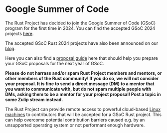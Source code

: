 # Google Summer of Code
The Rust Project has decided to join the Google Summer of Code (GSoC) program for the first time in 2024. You can find the accepted GSoC 2024 projects [here](2024.md).

The accepted GSoC Rust 2024 projects have also been announced on our [blog](https://blog.rust-lang.org/2024/05/01/gsoc-2024-selected-projects.html).

Here you can also find a [proposal guide](proposal-guide.md) here that should help you prepare your GSoC proposals for the next year of GSoC.

**Please do not harrass and/or spam Rust Project members and mentors, or other members of the Rust community! If you do so, we will not consider your proposal. It is fine to send a direct message (DM) to a mentor that you want to communicate with, but do not spam multiple people with DMs, asking them to be a mentor for your project proposal! Post a topic in some Zulip stream instead.**

The Rust Project can provide remote access to powerful cloud-based [Linux machines](https://forge.rust-lang.org/infra/docs/dev-desktop.html) to contributors that will be accepted for a GSoC Rust project. This can help overcome potential contribution barriers caused e.g. by an unsupported operating system or not performant enough hardware.
